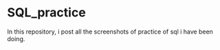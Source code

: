 # SQL_practice
In this repository, i post all the screenshots of practice of sql i have been doing.
